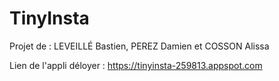 # TinyInsta

Projet de :
LEVEILLÉ Bastien, PEREZ Damien et COSSON Alissa


Lien de l'appli déloyer : https://tinyinsta-259813.appspot.com

